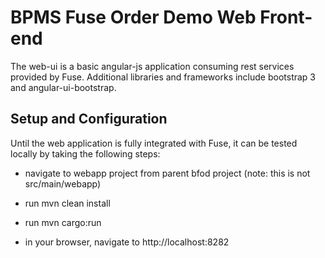BPMS Fuse Order Demo Web Front-end
===============================

The web-ui is a basic angular-js application consuming rest services provided by Fuse.  Additional libraries and frameworks include bootstrap 3 and angular-ui-bootstrap.


Setup and Configuration
-----------------------

Until the web application is fully integrated with Fuse, it can be tested locally by taking the following steps:

- navigate to webapp project from parent bfod project (note: this is not src/main/webapp)

- run mvn clean install

- run mvn cargo:run

- in your browser, navigate to http://localhost:8282
